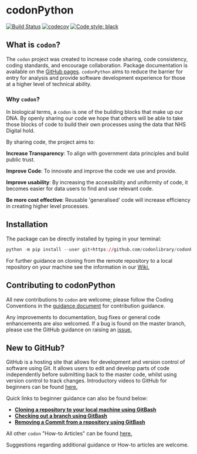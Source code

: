# codonPython

[![Build Status](https://travis-ci.com/codonlibrary/codonPython.svg?branch=master)](https://travis-ci.com/codonlibrary/codonPython)
[![codecov](https://codecov.io/gh/codonlibrary/codonPython/branch/master/graph/badge.svg)](https://codecov.io/gh/codonlibrary/codonPython)
[![Code style: black](https://img.shields.io/badge/code%20style-black-000000.svg)](https://github.com/psf/black)

## What is `codon`?

The `codon` project was created to increase code sharing, code consistency, coding standards, and encourage collaboration.  Package documentation is available on the [GitHub pages](https://codonlibrary.github.io/codonPython/). `codonPython` aims to reduce the barrier for entry for analysis and provide software development experience for those at a higher level of technical ability. 

### Why `codon`?

In biological terms, a `codon` is one of the building blocks that make up our DNA. By openly sharing our code we hope that others will be able to take those blocks of code to build their own processes using the data that NHS Digital hold.

By sharing code, the project aims to:

**Increase Transparency**: To align with government data principles and build public trust.

**Improve Code**: To innovate and improve the code we use and provide.

**Improve usability**: By increasing the accessibility and uniformity of code, it becomes easier for data users to find and use relevant code.

**Be more cost effective**: Reusable 'generalised' code will increase efficiency in creating higher level processes.


## Installation 
The package can be directly installed by typing in your terminal: 
```r
python -m pip install --user git+https://github.com/codonlibrary/codonPython.git
```
For further guidance on cloning from the remote repository to a local repository on your machine see the information in our [Wiki.](https://github.com/codonlibrary/codonPython/wiki/1.-Installing-codonPython)

## Contributing to codonPython
All new contributions to `codon` are welcome; please follow the Coding Conventions in the [guidance document](https://github.com/codonlibrary/codonPython/blob/master/CONTRIBUTING.md) for contribution guidance. 

Any improvements to documentation, bug fixes or general code enhancements are also welcomed. If a bug is found on the master branch, please use the GitHub guidance on raising an [issue.](https://help.github.com/en/github/managing-your-work-on-github/creating-an-issue)

## New to GitHub?
GitHub is a hosting site that allows for development and version control of software using Git. It allows users to edit and develop parts of code independently before submitting back to the master code, whilst using version control to track changes. Introductory videos to GitHub for beginners can be found [here.](https://github.com/codonlibrary/codonPython/wiki/2a.-GitHub-for-Beginners) 

Quick links to beginner guidance can also be found below:

* [**Cloning a repository to your local machine using GitBash**](https://github.com/codonlibrary/codonPython/wiki/1.-Installing-codonPython)
* [**Checking out a branch using GitBash**](https://github.com/codonlibrary/codonPython/wiki/2b.-Checkout-a-branch-using-GitBash)
* [**Removing a Commit from a repository using GitBash**](https://github.com/codonlibrary/codonPython/wiki/3.-Removing-a-Commit-From-a-GitHub-Repository)

All other `codon` "How-to Articles" can be found [here.](https://github.com/codonlibrary/codonPython/wiki/2.-Git-Guidance)

Suggestions regarding additional guidance or How-to articles are welcome.
